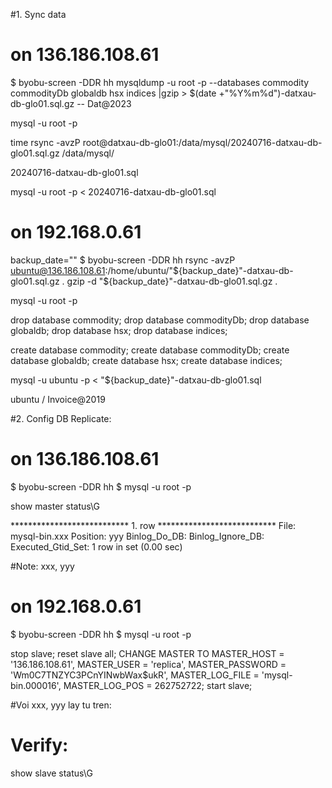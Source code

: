 #1. Sync data
# on 136.186.108.61
$ byobu-screen -DDR hh
mysqldump -u root -p --databases commodity commodityDb globaldb hsx indices |gzip >  $(date +"%Y%m%d")-datxau-db-glo01.sql.gz
-- Dat@2023

mysql -u root -p 

time rsync -avzP root@datxau-db-glo01:/data/mysql/20240716-datxau-db-glo01.sql.gz /data/mysql/

20240716-datxau-db-glo01.sql

mysql -u root -p < 20240716-datxau-db-glo01.sql

# on 192.168.0.61

backup_date=""
$ byobu-screen -DDR hh
rsync -avzP ubuntu@136.186.108.61:/home/ubuntu/"${backup_date}"-datxau-db-glo01.sql.gz .
gzip -d "${backup_date}"-datxau-db-glo01.sql.gz .

mysql -u root -p

drop database commodity;
drop database commodityDb;
drop database globaldb;
drop database hsx;
drop database indices;


create database commodity;
create database commodityDb;
create database globaldb;
create database hsx;
create database indices;

mysql -u ubuntu -p < "${backup_date}"-datxau-db-glo01.sql

ubuntu / Invoice@2019

#2. Config DB Replicate:
# on 136.186.108.61
$ byobu-screen -DDR hh
$ mysql -u root -p

show master status\G

*************************** 1. row ***************************
File: mysql-bin.xxx
Position: yyy
Binlog_Do_DB:
Binlog_Ignore_DB:
Executed_Gtid_Set:
1 row in set (0.00 sec)

#Note: xxx, yyy

# on 192.168.0.61
$ byobu-screen -DDR hh
$ mysql -u root -p

stop slave;
reset slave all;
CHANGE MASTER TO MASTER_HOST = '136.186.108.61', MASTER_USER = 'replica', MASTER_PASSWORD = 'Wm0C7TNZYC3PCnYINwbWax$ukR', MASTER_LOG_FILE = 'mysql-bin.000016', MASTER_LOG_POS = 262752722;
start slave;

#Voi xxx, yyy lay tu tren:

# Verify:
show slave status\G